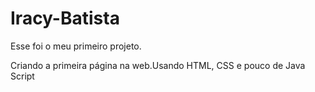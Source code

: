 # Iracy-Batista

Esse foi o meu primeiro projeto.

Criando a primeira página na web.Usando  HTML, CSS e pouco de Java Script


